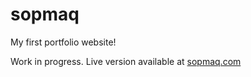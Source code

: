 # sopmaq
My first portfolio website!

Work in progress. Live version available at [sopmaq.com](http://sopmaq.com)
